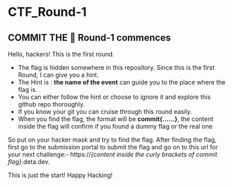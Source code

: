 # CTF_Round-1
## COMMIT THE 🚩 Round-1 commences

Hello, hackers! This is the first round. 
* The flag is hidden somewhere in this repository. Since this is the first Round, I can give you a hint.
* The Hint is : **the name of the event** can guide you to the place where the flag is.
* You can either follow the hint or choose to ignore it and explore this github repo thoroughly.
* If you know your git you can cruise through this round easily.
* When you find the flag, the format will be **commit{......}**, the content inside the flag will confirm if you found a dummy flag or the real one

So put on your hacker mask and try to find the flag. After finding the flag, first go to the submission portal to submit the flag and go on to this url for your next challenge:- https://*{content inside the curly brackets of commit flag}*.deta.dev.

This is just the start! Happy Hacking!

